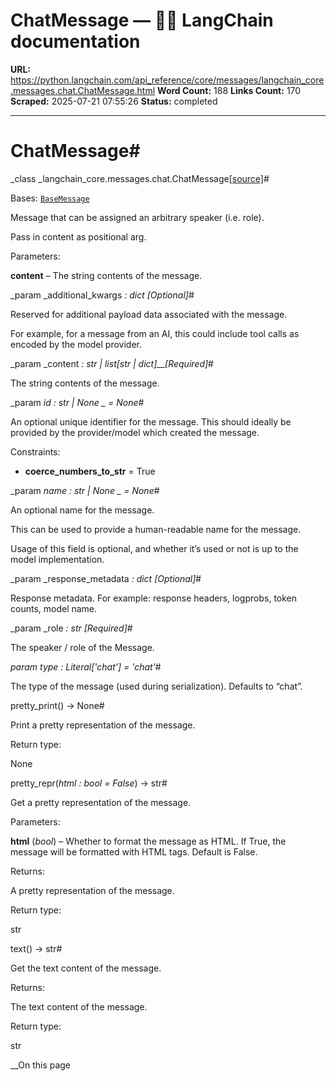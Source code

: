 # ChatMessage — 🦜🔗 LangChain  documentation

**URL:** https://python.langchain.com/api_reference/core/messages/langchain_core.messages.chat.ChatMessage.html
**Word Count:** 188
**Links Count:** 170
**Scraped:** 2025-07-21 07:55:26
**Status:** completed

---

# ChatMessage\#

_class _langchain\_core.messages.chat.ChatMessage[\[source\]](https://python.langchain.com/api_reference/_modules/langchain_core/messages/chat.html#ChatMessage)\#     

Bases: [`BaseMessage`](https://python.langchain.com/api_reference/core/messages/langchain_core.messages.base.BaseMessage.html#langchain_core.messages.base.BaseMessage "langchain_core.messages.base.BaseMessage")

Message that can be assigned an arbitrary speaker \(i.e. role\).

Pass in content as positional arg.

Parameters:     

**content** – The string contents of the message.

_param _additional\_kwargs _: dict_ _\[Optional\]_\#     

Reserved for additional payload data associated with the message.

For example, for a message from an AI, this could include tool calls as encoded by the model provider.

_param _content _: str | list\[str | dict\]__\[Required\]_\#     

The string contents of the message.

_param _id _: str | None_ _ = None_\#     

An optional unique identifier for the message. This should ideally be provided by the provider/model which created the message.

Constraints:     

  * **coerce\_numbers\_to\_str** = True

_param _name _: str | None_ _ = None_\#     

An optional name for the message.

This can be used to provide a human-readable name for the message.

Usage of this field is optional, and whether it’s used or not is up to the model implementation.

_param _response\_metadata _: dict_ _\[Optional\]_\#     

Response metadata. For example: response headers, logprobs, token counts, model name.

_param _role _: str_ _\[Required\]_\#     

The speaker / role of the Message.

_param _type _: Literal\['chat'\]__ = 'chat'_\#     

The type of the message \(used during serialization\). Defaults to “chat”.

pretty\_print\(\) → None\#     

Print a pretty representation of the message.

Return type:     

None

pretty\_repr\(_html : bool = False_\) → str\#     

Get a pretty representation of the message.

Parameters:     

**html** \(_bool_\) – Whether to format the message as HTML. If True, the message will be formatted with HTML tags. Default is False.

Returns:     

A pretty representation of the message.

Return type:     

str

text\(\) → str\#     

Get the text content of the message.

Returns:     

The text content of the message.

Return type:     

str

__On this page